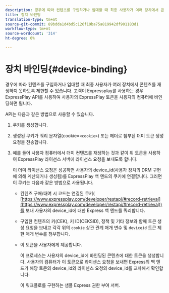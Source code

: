 ```yaml
---
description: 경우에 따라 컨텐츠를 구입하거나 임대할 때 최종 사용자가 여러 장치에서 콘텐츠를 재생하지 못하도록 제한할 수 있습니다. 고객이 Expressplay를 사용하는 경우 ExpressPlay API를 사용하여 사용자의 ExpressPlay 토큰을 사용자의 컴퓨터에 바인딩하면 됩니다.
title: 장치 바인딩
translation-type: tm+mt
source-git-commit: 89bdda1d4bd5c126f19ba75a819942df901183d1
workflow-type: tm+mt
source-wordcount: '314'
ht-degree: 0%

---
```



# 장치 바인딩{#device-binding}

경우에 따라 컨텐츠를 구입하거나 임대할 때 최종 사용자가 여러 장치에서 콘텐츠를 재생하지 못하도록 제한할 수 있습니다. 고객이 Expressplay를 사용하는 경우 ExpressPlay API를 사용하여 사용자의 ExpressPlay 토큰을 사용자의 컴퓨터에 바인딩하면 됩니다.

API는 다음과 같은 방법으로 사용할 수 있습니다.

1. 쿠키를 생성합니다.
1. 생성된 쿠키가 쿼리 문자열(cookie=`<cookie>`) 또는 헤더로 첨부된 더미 토큰 생성 요청을 전송합니다.
1. 예를 들어 사용자 컴퓨터에서 더미 컨텐츠를 재생하는 것과 같이 위 토큰을 사용하여 ExpressPlay 라이선스 서버에 라이선스 요청을 보내도록 합니다.

   이 더미 라이선스 요청은 성공하면 사용자의 device_id(사용자 장치의 DRM 구현에 의해 계산되거나 생성됨)를 ExpressPlay 백 엔드의 쿠키에 연결합니다. 그러면 이 쿠키는 다음과 같은 방법으로 사용됩니다.

   * 컨텐츠 구매/대여 시 코드는 연결된 쿠키( [https://www.expressplay.com/developer/restapi/#record-retrieval](https://www.expressplay.com/developer/restapi/#record-retrieval))를 보내 사용자의 device_id에 대한 Express 백 엔드를 쿼리합니다.
   * 구입한 컨텐츠의 키(CEK), 키 ID(CEKSID), 정책 및 기타 정보와 함께 토큰 생성 요청을 보내고 각각 위의 `cookie` 상관 관계 매개 변수 및 `deviceid` 토큰 제한 매개 변수를 첨부합니다.

   * 이 토큰을 사용자에게 제공합니다.

      이 프로세스는 사용자의 device_id에 바인딩된 콘텐츠에 대한 토큰을 생성합니다. 사용자의 컴퓨터가 이 토큰으로 라이센스 요청을 보내면 Express의 백 엔드가 해당 토큰의 device_id와 라이센스 요청의 device_id를 교차해서 확인합니다.

      이 워크플로를 구현하는 샘플 Express 권한 부여 서버.
